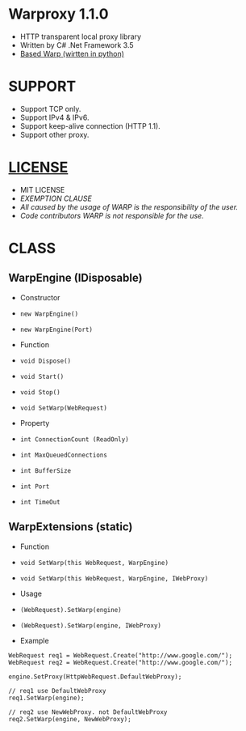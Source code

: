 # Warproxy 1.1.0
* HTTP transparent local proxy library
* Written by C# .Net Framework 3.5
* [Based Warp (wirtten in python)](https://github.com/devunt/warp)


# SUPPORT
* Support TCP only.
* Support IPv4 & IPv6.
* Support keep-alive connection (HTTP 1.1).
* Support other proxy.


# [LICENSE](/LICENSE)
* MIT LICENSE
* *EXEMPTION CLAUSE*
 * *All caused by the usage of WARP is the responsibility of the user.*
 * *Code contributors WARP is not responsible for the use.*


# CLASS
## WarpEngine (IDisposable)
* Constructor
 * `new WarpEngine()`
 * `new WarpEngine(Port)`


* Function
 * `void Dispose()`
 * `void Start()`
 * `void Stop()`
 * `void SetWarp(WebRequest)`


* Property
 * `int ConnectionCount (ReadOnly)`
 * `int MaxQueuedConnections`
 * `int BufferSize`
 * `int Port`
 * `int TimeOut`


## WarpExtensions (static)
* Function
 * `void SetWarp(this WebRequest, WarpEngine)`
 * `void SetWarp(this WebRequest, WarpEngine, IWebProxy)`


* Usage
 * `(WebRequest).SetWarp(engine)`
 * `(WebRequest).SetWarp(engine, IWebProxy)`


* Example
 ```
 WebRequest req1 = WebRequest.Create("http://www.google.com/");
 WebRequest req2 = WebRequest.Create("http://www.google.com/");
 
 engine.SetProxy(HttpWebRequest.DefaultWebProxy);
 
 // req1 use DefaultWebProxy
 req1.SetWarp(engine);
 
 // req2 use NewWebProxy. not DefaultWebProxy
 req2.SetWarp(engine, NewWebProxy);
 ```